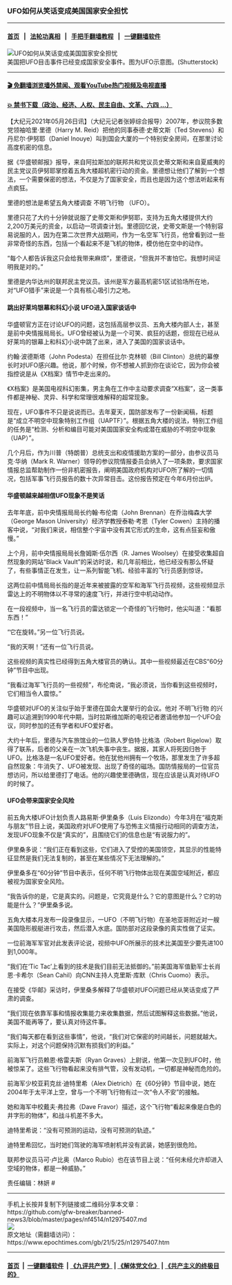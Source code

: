 ### UFO如何从笑话变成美国国家安全担忧
------------------------

#### [首页](https://github.com/gfw-breaker/banned-news3/blob/master/README.md) &nbsp;&nbsp;|&nbsp;&nbsp; [法轮功真相](https://github.com/begood0513/basic/blob/master/README.md)  &nbsp;&nbsp;|&nbsp;&nbsp; [手把手翻墙教程](https://github.com/gfw-breaker/guides/wiki)  &nbsp;&nbsp;|&nbsp;&nbsp; [一键翻墙软件](https://github.com/gfw-breaker/nogfw/blob/master/README.md)  



<div><img alt="UFO如何从笑话变成美国国家安全担忧" class="attachment-djy_600_400 size-djy_600_400 wp-post-image" src="https://i.epochtimes.com/assets/uploads/2020/09/shutterstock_1660151194-600x400.jpg"/>
<div class="caption">
 美国把UFO目击事件已经变成国家安全事件。图为UFO示意图。(Shutterstock)
</div></div><hr/>

#### [ 🎬  免翻墙浏览墙外禁闻、观看YouTube热门视频及电视直播](https://github.com/gfw-breaker/HelloWorld)

#### [ 💥  禁书下载（政治、经济、人权、民主自由、文革、六四 ...）](https://github.com/gfw-breaker/books/blob/master/README.md)

<div><p>
 【大纪元2021年05月26日讯】（大纪元记者张婷综合报导）2007年，参议院多数党领袖哈里‧里德（Harry M. Reid）把他的同事泰德‧史蒂文斯（Ted Stevens）和丹尼尔‧伊努耶（Daniel Inouye）叫到国会大厦的一个特别安全房间，在那里讨论高度机密的信息。
</p>
<p>
 据《华盛顿邮报》报导，来自阿拉斯加的联邦共和党议员史蒂文斯和来自夏威夷的民主党议员伊努耶掌控着五角大楼超机密行动的资金。里德想让他们了解到一个想法，一个需要保密的想法，不仅是为了国家安全，而且也是因为这个想法听起来有点疯狂。
</p>
<p>
 里德的想法是希望五角大楼调查
 <ok href="https://www.epochtimes.com/gb/tag/%E4%B8%8D%E6%98%8E%E9%A3%9E%E8%A1%8C%E7%89%A9.html">
  不明飞行物
 </ok>
 （UFO）。
</p>
<p>
 里德只花了大约十分钟就说服了史蒂文斯和伊努耶，支持为五角大楼提供大约2,200万美元的资金，以启动一项调查计划。里德回忆说，史蒂文斯是一个特别容易说服的人，因为在第二次世界大战期间，作为一名空军飞行员，他曾看到过一些非常奇怪的东西，包括一个看起来不是飞机的物体，模仿他在空中的动作。
</p>
<p>
 “每个人都告诉我这只会给我带来麻烦”，里德说，“但我并不害怕它。我想时间证明我是对的。”
</p>
<p>
 里德是内华达州的联邦民主党议员。该州是军方最高机密51区试验场所在地，对“UFO猎手”来说是一个具有核心吸引力之地。
</p>
<h4>
 跳出好莱坞银幕和科幻小说 UFO进入国家谈话中
</h4>
<p>
 华盛顿官方正在讨论UFO的问题，这包括高层参议员、五角大楼内部人士，甚至是前中央情报局局长。UFO曾经被认为是一个可笑、疯狂的话题，但现在已经从好莱坞的银幕上和科幻小说中跳了出来，进入了美国的国家谈话中。
</p>
<p>
 约翰‧波德斯塔（John Podesta）在担任比尔‧克林顿（Bill Clinton）总统的幕僚长时对UFO感兴趣。他说，那个时候，你不想被人抓到你在谈论它，因为你会被指控说是从《X档案》情节中走出来的。
</p>
<p>
 《X档案》是美国电视科幻影集，男主角在工作中主动要求调查“X档案”，这一类事件都是神秘、灵异、科学和常理很难解释的超常现象。
</p>
<p>
 现在，UFO事件不只是说说而已。去年夏天，国防部发布了一份新闻稿，标题是“成立不明空中现象特别工作组（UAPTF）”。根据五角大楼的说法，特别工作组的任务是“检测、分析和编目可能对美国国家安全构成潜在威胁的不明空中现象（UAP）”。
</p>
<p>
 几个月后，作为川普（特朗普）总统支出和疫情援助方案的一部分，由参议员马克‧华纳（Mark R. Warner）领导的参议院情报委员会纳入了一项条款，要求国家情报总监帮助制作一份非机密报告，阐明美国政府机构对UFO所了解的一切情况，包括军事飞行员报告的数十次异常目击。这份报告预定在今年6月份出炉。
</p>
<h4>
 华盛顿越来越相信UFO现象不是笑话
</h4>
<p>
 去年年底，前中央情报局局长约翰‧布伦南（John Brennan）在乔治梅森大学（George Mason University）经济学教授泰勒‧考恩（Tyler Cowen）主持的播客中说，“对我们来说，相信整个宇宙中没有其它形式的生命，这有点狂妄和傲慢。”
</p>
<p>
 上个月，前中央情报局局长詹姆斯‧伍尔西（R. James Woolsey）在接受收集超自然现象的网站“Black Vault”的采访时说，和几年前相比，他已经没有那么怀疑了，有些事情正在发生，让一系列智能飞机、经验丰富的飞行员感到惊讶。
</p>
<p>
 这两位前中情局局长指的是近年来被披露的空军和海军飞行员视频，这些视频显示雷达上的不明物体以不寻常的速度飞行，并进行空中机动动作。
</p>
<p>
 在一段视频中，当一名飞行员的雷达锁定一个奇怪的飞行物时，他尖叫道：“看那东西！”
</p>
<p>
 “它在旋转。”另一位飞行员说。
</p>
<p>
 “我的天啊！”还有一位飞行员说。
</p>
<p>
 这些视频的真实性已经得到五角大楼官员的确认。其中一些视频最近在CBS“60分钟”节目中出现。
</p>
<p>
 “我看过海军飞行员的一些视频”，布伦南说，“我必须说，当你看到这些视频时，它们相当令人震惊。”
</p>
<p>
 华盛顿对UFO的关注似乎始于里德在国会大厦举行的会议。他对
 <ok href="https://www.epochtimes.com/gb/tag/%E4%B8%8D%E6%98%8E%E9%A3%9E%E8%A1%8C%E7%89%A9.html">
  不明飞行物
 </ok>
 的兴趣可以追溯到1990年代中期，当时拉斯维加斯的电视记者邀请他参加一个UFO会议，同时参加的还有学者和UFO爱好者。
</p>
<p>
 大约十年后，里德与汽车旅馆业的一位熟人罗伯特‧比格洛（Robert Bigelow）取得了联系，后者的父亲在一次飞机失事中丧生。据报，其家人将死因归咎于UFO。比格洛是一名UFO爱好者。他在犹他州拥有一个牧场，那里发生了许多超自然现象：牛消失了、UFO被发现、出现了奇怪的磁场。国防情报局的一位官员想访问，所以给里德打了电话。他的兴趣使里德确信，现在应该是认真对待UFO的时候了。
</p>
<h4>
 UFO会带来国家安全风险
</h4>
<p>
 前五角大楼UFO计划负责人路易斯‧伊里桑多（Luis Elizondo）今年3月在“福克斯与朋友”节目上说，美国政府对UFO使用了与恐怖主义情报行动相同的调查方法，发现UFO现象不仅是“真实的”，且围绕它们的信息也是“有说服力的”。
</p>
<p>
 伊里桑多说：“我们正在看到这些，它们进入了受控的美国领空，其显示的性能特征显然是我们无法复制的，甚至在某些情况下无法理解的。”
</p>
<p>
 伊里桑多在“60分钟”节目中表示，任何不明飞行物体出现在美国空域附近，都应被视为国家安全风险。
</p>
<p>
 “我告诉你的是，它是真实的。问题是，它究竟是什么？它的意图是什么？它的功能是什么？”伊里桑多说。
</p>
<p>
 五角大楼本月发布一段录像显示，一UFO（不明飞行物）在圣地亚哥附近对一艘美国隐形舰艇进行攻击，然后潜入水底。国防部对这段录像的真实性做了证实。
</p>
<p>
 一位前海军军官对此发表评论说，视频中UFO所展示的技术比美国至少要先进100到1,000年。
</p>
<p>
 “我们在‘Tic Tac’上看到的技术是我们目前无法抵御的。”前美国海军值勤军士长肖恩‧卡希尔（Sean Cahil）向CNN主持人克里斯‧库默（Chris Cuomo）表示。
</p>
<p>
 在接受《华邮》采访时，伊里桑多解释了华盛顿对UFO问题已经从笑话变成了严肃的调查。
</p>
<p>
 “我们现在依靠军事和情报收集能力来收集数据，然后试图解释这些数据。”他说，美国不能再等了，要认真对待这件事。
</p>
<p>
 “我们每天都在看到这些事情”，他说，“我们对它保密的时间越长，问题就越大。实际上，对这个问题保持沉默有损我们的利益。”
</p>
<p>
 前海军飞行员赖恩‧格雷夫斯（Ryan Graves）上尉说，他第一次见到UFO时，他被惊呆了。这些飞行物看起来没有排气管，没有发动机，一切都是神秘而危险的。
</p>
<p>
 前海军少校亚莉克丝‧迪特里希（Alex Dietrich）在《60分钟》节目中说，她在2004年于太平洋上空，曾与一个不明飞行物有过一次“令人不安”的接触。
</p>
<p>
 她和海军中校戴夫‧弗拉弗（Dave Fravor）描述，这个飞行物“看起来像是白色的井字形的物体”，和战斗机差不多大。
</p>
<p>
 迪特里希说：“没有可预测的运动，没有可预测的轨迹。”
</p>
<p>
 迪特里希回忆，当时她们驾驶的海军喷射机并没有武装，她感到很危险。
</p>
<p>
 联邦参议员马可‧卢比奥（Marco Rubio）也在该节目上说：“任何未经允许却进入空域的物体，都是一种威胁。”
</p>
<p>
 责任编辑：林妍 #
</p>
</div>
<hr/>
手机上长按并复制下列链接或二维码分享本文章：<br/>
https://github.com/gfw-breaker/banned-news3/blob/master/pages/nf4514/n12975407.md <br/>
<a href='https://github.com/gfw-breaker/banned-news3/blob/master/pages/nf4514/n12975407.md'><img src='https://github.com/gfw-breaker/banned-news3/blob/master/pages/nf4514/n12975407.md.png'/></a> <br/>
原文地址（需翻墙访问）：https://www.epochtimes.com/gb/21/5/25/n12975407.htm


------------------------
#### [首页](https://github.com/gfw-breaker/banned-news3/blob/master/README.md) &nbsp;|&nbsp; [一键翻墙软件](https://github.com/gfw-breaker/nogfw/blob/master/README.md) &nbsp;| [《九评共产党》](https://github.com/gfw-breaker/9ping.md/blob/master/README.md#九评之一评共产党是什么) | [《解体党文化》](https://github.com/gfw-breaker/jtdwh.md/blob/master/README.md) | [《共产主义的终极目的》](https://github.com/gfw-breaker/gczydzjmd.md/blob/master/README.md)


<img src='http://gfw-breaker.win/banned-news3/pages/nf4514/n12975407.md' width='0px' height='0px'/>